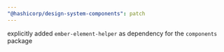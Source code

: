 ```yaml
---
"@hashicorp/design-system-components": patch
---
```


explicitly added `ember-element-helper` as dependency for the `components` package

